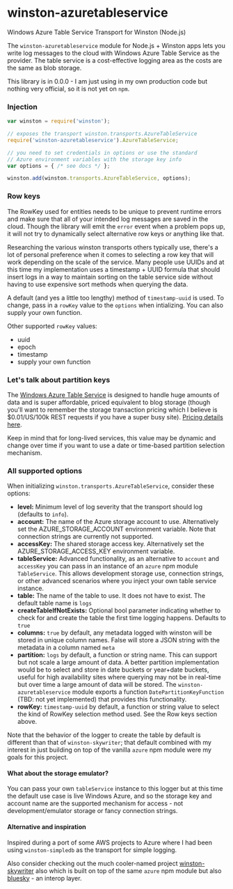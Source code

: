 # winston-azuretableservice

Windows Azure Table Service Transport for Winston (Node.js)

The `winston-azuretableservice` module for Node.js + Winston apps lets you write log messages to the cloud with Windows Azure Table Service as the provider. The table service is a cost-effective logging area as the costs are the same as blob storage.

This library is in 0.0.0 - I am just using in my own production code but nothing very official, so it is not yet on `npm`.

### Injection
``` js
var winston = require('winston');

// exposes the transport winston.transports.AzureTableService
require('winston-azuretableservice').AzureTableService; 

// you need to set credentials in options or use the standard 
// Azure environment variables with the storage key info
var options = { /* see docs */ };

winston.add(winston.transports.AzureTableService, options);
```

### Row keys

The RowKey used for entities needs to be unique to prevent runtime errors and make sure that all of your intended log messages are saved in the cloud. Though the library will emit the `error` event when a problem pops up, it will not try to dynamically select alternative row keys or anything like that.

Researching the various winston transports others typically use, there's a lot of personal preference when it comes to selecting a row key that will work depending on the scale of the service. Many people use UUIDs and at this time my implementation uses a timestamp + UUID formula that should insert logs in a way to maintain sorting on the table service side without having to use expensive sort methods when querying the data.

A default (and yes a little too lengthy) method of `timestamp-uuid` is used. To change, pass in a `rowKey` value to the `options` when intializing. You can also supply your own function.

Other supported `rowKey` values:

* uuid
* epoch
* timestamp
* supply your own function

### Let's talk about partition keys

The [Windows Azure Table Service][2] is designed to handle huge amounts of data and is super affordable, priced equivalent to blog storage (though you'll want to remember the storage transaction pricing which I believe is $0.01/US/100k REST requests if you have a super busy site). [Pricing details here][3].

Keep in mind that for long-lived services, this value may be dynamic and change over time if you want to use a date or time-based partition selection mechanism.

### All supported options

When initializing `winston.transports.AzureTableService`, consider these options:

* __level:__ Minimum level of log severity that the transport should log (defaults to `info`).
* __account:__ The name of the Azure storage account to use. Alternatively set the AZURE_STORAGE_ACCOUNT environment variable. Note that connection strings are currently not supported.
* __accessKey:__ The shared storage access key. Alternatively set the AZURE_STORAGE_ACCESS_KEY environment variable.
* __tableService:__ Advanced functionality, as an alternative to `account` and `accessKey` you can pass in an instance of an `azure` npm module `TableService`. This allows development storage use, connection strings, or other advanced scenarios where you inject your own table service instance.
* __table:__ The name of the table to use. It does not have to exist. The default table name is `logs`
* __createTableIfNotExists:__ Optional bool parameter indicating whether to check for and create the table the first time logging happens. Defaults to `true`
* __columns:__ `true` by default, any metadata logged with winston will be stored in unique column names. False will store a JSON string with the metadata in a column named `meta`
* __partition:__ `logs` by default, a function or string name. This can support but not scale a large amount of data. A better partition implementation would be to select and store in date buckets or year+date buckets, useful for high availability sites where querying may not be in real-time but over time a large amount of data will be stored. The `winston-azuretableservice` module exports a function `DatePartitionKeyFunction` (TBD: not yet implemented) that provides this functionality.
* __rowKey:__ `timestamp-uuid` by default, a function or string value to select the kind of RowKey selection method used. See the Row keys section above.

Note that the behavior of the logger to create the table by default is different than that of `winston-skywriter`; that default combined with my interest in just building on top of the vanilla `azure` npm module were my goals for this project.

#### What about the storage emulator?

You can pass your own `tableService` instance to this logger but at this time the default use case is live Windows Azure, and so the storage key and account name are the supported mechanism for access - not development/emulator storage or fancy connection strings.

#### Alternative and inspiration

Inspired during a port of some AWS projects to Azure where I had been using `winston-simpledb` as the transport for simple logging.

Also consider checking out the much cooler-named project [winston-skywriter][0] also which is built on top of the same `azure` npm module but also [bluesky][1] - an interop layer.

[0]: https://github.com/pofallon/winston-skywriter/
[1]: https://github.com/pofallon/node-bluesky
[2]: http://msdn.microsoft.com/en-us/library/dd179463.aspx
[3]: http://www.windowsazure.com/en-us/pricing/details/#header-4
